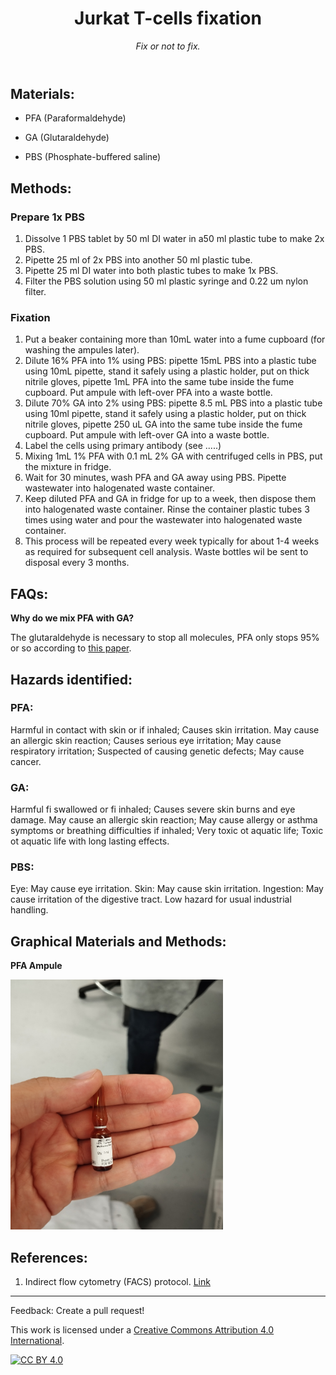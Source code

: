 <header>

<!--
  <<< Author notes: Course header >>>
  Include a 1280×640 image, course title in sentence case, and a concise description in emphasis.
  In your repository settings: enable template repository, add your 1280×640 social image, auto delete head branches.
  Add your open source license, GitHub uses MIT license.
-->

# Jurkat T-cells fixation

_Fix or not to fix._

</header>

<!--
  <<< Author notes: Step 1 >>>
  Choose 3-5 steps for your course.
  The first step is always the hardest, so pick something easy!
  Link to docs.github.com for further explanations.
  Encourage users to open new tabs for steps!
-->

## Materials:
- PFA (Paraformaldehyde)

- GA (Glutaraldehyde)

- PBS (Phosphate-buffered saline)

## Methods:
### Prepare 1x PBS
1. Dissolve 1 PBS tablet by 50 ml DI water in a50 ml plastic tube to make 2x PBS.
2. Pipette 25 ml of 2x PBS into another 50 ml plastic tube.
3. Pipette 25 ml DI water into both plastic tubes to make 1x PBS.
4. Filter the PBS solution using 50 ml plastic syringe and 0.22 um nylon filter.

### Fixation
1. Put a beaker containing more than 10mL water into a fume cupboard (for washing the ampules later).
2. Dilute 16% PFA into 1% using PBS: pipette 15mL PBS into a plastic tube using 10mL pipette, stand it safely using a plastic holder, put on thick nitrile gloves, pipette 1mL PFA into the same tube inside the fume cupboard. Put ampule with left-over PFA into a waste bottle. 
3. Dilute 70% GA into 2% using PBS: pipette 8.5 mL PBS into a plastic tube using 10ml pipette, stand it safely using a plastic holder, put on thick nitrile gloves, pipette 250 uL GA into the same tube inside the fume cupboard. Put ampule with left-over GA into a waste bottle.
4. Label the cells using primary antibody (see .....)
5. Mixing 1mL 1% PFA with 0.1 mL 2% GA with centrifuged cells in PBS, put the mixture in fridge.
6. Wait for 30 minutes, wash PFA and GA away using PBS. Pipette wastewater into halogenated waste container.
7. Keep diluted PFA and GA in fridge for up to a week, then dispose them into halogenated waste container. Rinse the container plastic tubes 3 times using water and pour the wastewater into halogenated waste
container.
8. This process will be repeated every week typically for about 1-4 weeks as required for subsequent cell analysis. Waste bottles wil be sent to disposal every 3 months.
 
## FAQs: 
**Why do we mix PFA with GA?**

The glutaraldehyde is necessary to stop all molecules, PFA only stops 95% or so according to [this paper](https://journals.biologists.com/bio/article/5/9/1343/1227/Critical-importance-of-appropriate-fixation).

## Hazards identified:

### PFA:
Harmful in contact with skin or if inhaled; Causes skin irritation.
May cause an allergic skin reaction;
Causes serious eye irritation; May cause respiratory irritation;
Suspected of causing genetic defects; May cause cancer.

### GA:
Harmful fi swallowed or fi inhaled;
Causes severe skin burns and eye damage.
May cause an allergic skin reaction;
May cause allergy or asthma symptoms or breathing difficulties if inhaled; Very toxic ot aquatic life;
Toxic ot aquatic life with long lasting effects.

### PBS:
Eye: May cause eye irritation.
Skin: May cause skin irritation.
Ingestion: May cause irritation of the digestive tract. Low hazard for usual industrial handling.

## Graphical Materials and Methods: 
**PFA Ampule**

<img src="https://github.com/astormic/Fixation_JurkatTCells/blob/main/PFA_Ampule.jpg" width="340" height="400">

## References:
1. Indirect flow cytometry (FACS) protocol. [Link](https://docs.abcam.com/pdf/protocols/Indirect_flow_cytometry-(FACS)_protocol.pdf)

<footer>

<!--
  <<< Author notes: Footer >>>
  Add a link to get support, GitHub status page, code of conduct, license link.
-->

---

Feedback: Create a pull request!

This work is licensed under a
[Creative Commons Attribution 4.0 International][cc-by].

[![CC BY 4.0][cc-by-image]][cc-by]

[cc-by]: https://creativecommons.org/licenses/by/4.0/
[cc-by-image]: https://i.creativecommons.org/l/by/4.0/88x31.png
[cc-by-shield]: https://img.shields.io/badge/License-CC%20BY%204.0-lightgrey.svg

</footer>
